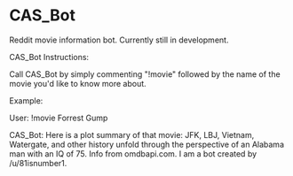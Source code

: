 # CAS_Bot
Reddit movie information bot. Currently still in development.


CAS_Bot Instructions:

Call CAS_Bot by simply commenting "!movie" followed by the name of the movie you'd like to know more about.

Example: 

User: !movie Forrest Gump

  CAS_Bot: Here is a plot summary of that movie:
           JFK, LBJ, Vietnam, Watergate, and other history unfold through the perspective of an Alabama man with an IQ of 75.
           Info from omdbapi.com. I am a bot created by /u/81isnumber1.
